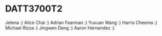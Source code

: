 # DATT3700T2

Jelena :)
Alice Chai :)
Adrian Fearman :)
Yuxuan Wang :)
Harris Cheema :)
Michael Rizza :)
Jingwen Deng :)
Aaron Hernandez :)

